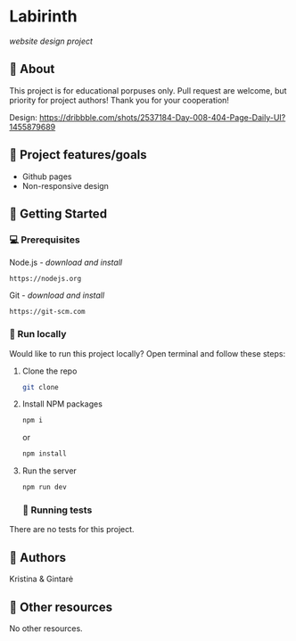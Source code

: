 # Labirinth

_website design project_

## 🌟 About

This project is for educational porpuses only. Pull request are welcome, but priority for project authors! Thank you for your cooperation!

Design: https://dribbble.com/shots/2537184-Day-008-404-Page-Daily-UI?1455879689

## 🎯 Project features/goals

- Github pages
- Non-responsive design

## 🧰 Getting Started

### 💻 Prerequisites

Node.js - _download and install_

```
https://nodejs.org
```

Git - _download and install_

```
https://git-scm.com
```

### 🏃 Run locally

Would like to run this project locally? Open terminal and follow these steps:

1. Clone the repo
   ```sh
   git clone
   ```
2. Install NPM packages
   ```sh
   npm i
   ```
   or
   ```sh
   npm install
   ```
3. Run the server

   ```sh
   npm run dev
   ```

   ### 🧪 Running tests

There are no tests for this project.

## 🎅 Authors

Kristina & Gintarė

## 🔗 Other resources

No other resources.

